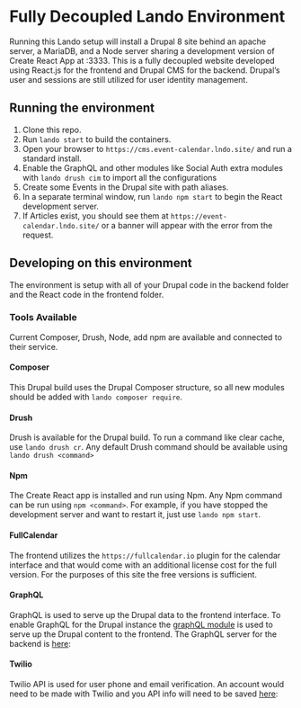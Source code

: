 # Fully Decoupled Lando Environment
Running this Lando setup will install a Drupal 8 site behind an apache server, a MariaDB, and a Node server sharing a development version of Create React App at :3333. This is a fully decoupled website developed using React.js for the frontend and Drupal CMS for the backend. Drupal’s user and sessions are still utilized for user identity management.

## Running the environment
1. Clone this repo.
1. Run `lando start` to build the containers.
1. Open your browser to `https://cms.event-calendar.lndo.site/` and run a standard install.
1. Enable the GraphQL and other modules like Social Auth extra modules with `lando drush cim` to import all the configurations
1. Create some Events in the Drupal site with path aliases.
1. In a separate terminal window, run `lando npm start` to begin the React development server.
1. If Articles exist, you should see them at `https://event-calendar.lndo.site/` or a banner will appear with the error from the request.

## Developing on this environment

The environment is setup with all of your Drupal code in the backend folder and the React code in the frontend folder.

### Tools Available
Current Composer, Drush, Node, add npm are available and connected to their service.  

#### Composer
This Drupal build uses the Drupal Composer structure, so all new modules should be added with `lando composer require`.

#### Drush
Drush is available for the Drupal build. To run a command like clear cache, use `lando drush cr`. Any default Drush command should be available using `lando drush <command>`

#### Npm
The Create React app is installed and run using Npm. Any Npm command can be run using `npm <command>`. For example, if you have stopped the development server and want to restart it, just use `lando npm start`.

#### FullCalendar
The frontend utilizes the `https://fullcalendar.io` plugin for the calendar interface and that would come with an additional license cost for the full version. For the purposes of this site the free versions is sufficient.

#### GraphQL
GraphQL is used to serve up the Drupal data to the frontend interface. To enable GraphQL for the Drupal instance the [graphQL module](https://www.drupal.org/project/graphql) is used to serve up the Drupal content to the frontend. The GraphQL server for the backend is [here](https://cms.event-calendar.lndo.site/admin/config/graphql/servers/manage/event_calendar):

#### Twilio
Twilio API is used for user phone and email verification. An account would need to be made with Twilio and you API info will need to be saved [here](https://cms.event-calendar.lndo.site/admin/config/PATH-TO-TWILIO-CONFIG):
